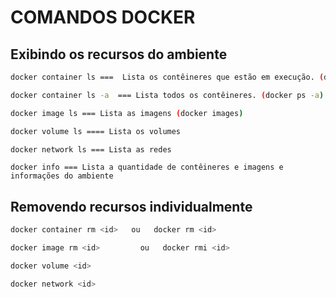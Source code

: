 # COMANDOS DOCKER
##  Exibindo os recursos do ambiente

```sh
docker container ls ===  Lista os contêineres que estão em execução. (docker ps)
```
```sh
docker container ls -a	=== Lista todos os contêineres. (docker ps -a)
```
```sh
docker image ls	=== Lista as imagens (docker images)
```
```sh
docker volume ls ==== Lista os volumes
```
```sh
docker network ls === Lista as redes
```
```
docker info	=== Lista a quantidade de contêineres e imagens e informações do ambiente
```
## Removendo recursos individualmente
```sh
docker container rm <id>   ou   docker rm <id>
```
```sh
docker image rm <id>         ou   docker rmi <id>
```
```sh
docker volume <id>
```
```sh
docker network <id>
```
